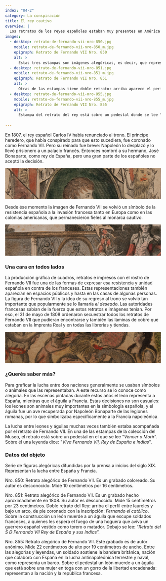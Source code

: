 ```yaml
---
index: "04-2"
category: La conspiración
title: El rey cautivo
overview: |
  Los retratos de los reyes españoles estaban muy presentes en América colonial. Su presencia reforzaba el poder de la monarquía y mostraba la cara de un monarca siempre lejano. Las imágenes de Fernando VII circularon mucho porque además representaban el rechazo español a la dominación francesa de Napoleón.
images:
  - desktop: retrato-de-fernando-vii-nro-850.jpg
    mobile: retrato-de-fernando-vii-nro-850_m.jpg  
    epigraph: Retrato de Fernando VII Nro. 850
    alt: >
      Estas tres estampas son imágenes alegóricas, es decir, que representaban la lucha de una nación frente a otra con símbolos, como animales. En ellas aparecen el león representando a España, y el águila a Francia, por ser el ave recuperada por Napoleón Bonaparte de las legiones romanas. Y también se presentan figuras icónicas como la república francesa como una mujer en toga con el gorro frigio o de la libertad, que en la antigüedad romana representaba a los esclavos libertos.  El reinado de Fernando VII fue breve: Napoleón lo desplazó y lo recluyó. Fernando VII pasó a ser entonces una figura reivindicada como un símbolo por la resistencia española a la invasión francesa. La producción gráfica fue una de las maneras de expresar esa resistencia a través de la multiplicación del retrato del rey, que pasó a ser nombrado como El Deseado, mistificando e idealizando sus virtudes como monarca imaginariamente, porque su gobierno había sido muy breve. 
  - desktop: retrato-de-fernando-vii-nro-851.jpg
    mobile: retrato-de-fernando-vii-nro-851_m.jpg  
    epigraph: Retrato de Fernando VII Nro. 851
    alt: >
      Otras de las estampas tiene doble retrato: arriba aparece el perfil entre laureles, mientras que bajo un arco aparece el rey de pie coronado y debajo dice "Fernando el católico". Sobre esta construcción un león muerde con fiereza a un águila que escupe soldados franceses, a quienes les espera el fuego de una hoguera que aviva un guerrero español vestido como torero o matador. La inscripción dice: "Retrato del Señor Don Fernando VII Rey de España y sus Indias".
  - desktop: retrato-de-fernando-vii-nro-855.jpg
    mobile: retrato-de-fernando-vii-nro-855_m.jpg  
    epigraph: Retrato de Fernando VII Nro. 855
    alt: >
      Estampa del retrato del rey está sobre un pedestal donde se lee "Vencer o Morir", y sobre él una leyenda dice: "Viva Fernando VII, Rey de España e Indias". Está sostenido por un ángel a la vez alzado por una mujer con una corona de laureles, que puede representar a la victoria. Un soldado sostiene la bandera británica, nación que colabora con España en la lucha antinapoleónica terrestre y naval, como representa un barco.  Sobre el pedestal un león muerde a un águila que está sobre una mujer a sus pies encadenada con un gorro frigio sobre una pica: ambas representan a la nación y a la república francesa. 

---
```


En 1807, el rey español Carlos IV había renunciado al trono. El príncipe heredero, que había conspirado para que esto sucediera, fue coronado como Fernando VII. Pero su reinado fue breve: Napoleón lo desplazó y lo llevó prisionero a un palacio francés. Entonces nombró a su hermano, José Bonaparte, como rey de España, pero una gran parte de los españoles no aceptó la decisión.

![Detalle del objeto](./eje04-2-a.jpg)

Desde ése momento la imagen de Fernando VII se volvió un símbolo de la resistencia española a la invasión francesa tanto en Europa como en las colonias americanas, que permanecieron fieles al monarca cautivo.

![Detalle del objeto](./eje04-2-b.jpg)

### Una cara en todos lados
La producción gráfica de cuadros, retratos e impresos con el rostro de Fernando VII fue una de las formas de expresar esa resistencia y unidad española en contra de los franceses. Estas representaciones también aparecían en espacios públicos y hasta en las casas de algunas personas. La figura de Fernando VII y la idea de su regreso al trono se volvió tan importante que popularmente se lo llamaría *el deseado*. Las autoridades francesas sabían de la fuerza que estos retratos e imágenes tenían. Por eso, el 31 de mayo de 1808 ordenaron secuestrar todos los retratos de Fernando VII que pudieran encontrarse y también las láminas de cobre que estaban en la Imprenta Real y en todas las librerías y tiendas.

![Detalle del objeto](./eje04-2-c.jpg)

### ¿Querés saber más?
Para graficar la lucha entre dos naciones generalmente se usaban símbolos o animales que las representaban. A este recurso se lo conoce como alegoría. En las escenas pintadas durante estos años el león representa a España, mientras que el águila a Francia. Estas decisiones no son casuales: los leones son animales muy importantes en la simbología española, y el águila fue un ave recuperada por Napoleón Bonaparte de las legiones romanas, por lo que simbolizaba específicamente a la Francia napoleónica.

La lucha entre leones y águilas muchas veces también estaba acompañada por el retrato de Fernando VII. En una de las estampas de la colección del Museo, el retrato está sobre un pedestal en el que se lee "*Vencer o Morir*". Sobre él una leyenda dice: "*Viva Fernando VII, Rey de España e Indias*".

### Datos del objeto

Serie de figuras alegóricas difundidas por la prensa a inicios del siglo XIX. Representan la lucha entre España y Francia.

Nro. 850:
Retrato alegórico de Fernando VII. Es un grabado coloreado. Su autor es desconocido. Mide 10 centímetros por 16 centímetros.

Nro. 851:
Retrato alegórico de Fernando VII. Es un grabado hecho aproximadamente en 1808. Su autor es desconocido. Mide 15 centímetros por 23 centímetros.
Doble retrato del Rey: arriba el perfil entre laureles y bajo un arco, de pie coronado con la inscripción: *Fernando el católico*. Sobre la construcción un león muerde a un águila que escupe soldados franceses, a quienes les espera el fuego de una hoguera que aviva un guerrero español vestido como torero o matador.
Debajo se lee: “*Retrato del S D Fernando VII Rey de España y sus Indias*”.

Nro. 855:
Retrato alegórico de Fernando VII. Este grabado es de autor anónimo. Mide 22 centímetros de alto por 19 centímetros de ancho.
Entre las alegorías y leyendas, un soldado sostiene la bandera británica, nación que colaboró con España en la lucha antinapoleónica terrestre y naval, como representa un barco. Sobre el pedestal un león muerde a un águila que está sobre una mujer en toga con un gorro de la libertad encadenada: representan a la nación y la república francesa.

